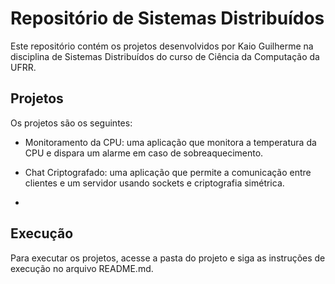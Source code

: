 # 

# Repositório de Sistemas Distribuídos

Este repositório contém os projetos desenvolvidos por Kaio Guilherme na disciplina de Sistemas Distribuídos do curso de Ciência da Computação da UFRR.

## Projetos

Os projetos são os seguintes:

- Monitoramento da CPU: uma aplicação que monitora a temperatura da CPU e dispara um alarme em caso de sobreaquecimento.

- Chat Criptografado: uma aplicação que permite a comunicação entre clientes e um servidor usando sockets e criptografia simétrica.
- <Outros projetos>



## Execução

Para executar os projetos, acesse a pasta do projeto e siga as instruções de execução no arquivo README.md.


